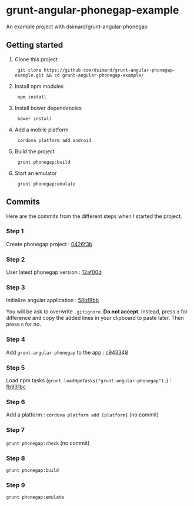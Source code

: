 grunt-angular-phonegap-example
==============================

An example project with dsimard/grunt-angular-phonegap

## Getting started

1. Clone this project

        git clone https://github.com/dsimard/grunt-angular-phonegap-example.git && cd grunt-angular-phonegap-example/ 

2. Install npm modules

        npm install

3. Install bower dependencies

        bower install

4. Add a mobile platform

        cordova platform add android

4. Build the project

        grunt phonegap:build

5. Start an emulator

        grunt phonegap:emulate


## Commits

Here are the commits from the different steps when I started the project.

### Step 1

Create phonegap project : [0426f3b](https://github.com/dsimard/grunt-angular-phonegap-example/commit/2d14bf17f776350b0ba993e991f96ceef0426f3b)


### Step 2

User latest phonegap version : [12af00d](https://github.com/dsimard/grunt-angular-phonegap-example/commit/c66d368d06340f784a2b33d9fa79ca2fb12af00d) 


### Step 3

Initialize angular application : [58bf8bb](https://github.com/dsimard/grunt-angular-phonegap-example/commit/23ea3d50334bb7bc36948a39df440fc1058bf8bb)

You will be ask to overwrite `.gitignore`. **Do not accept**. Instead, press `d` for difference
and copy the added lines in your clipboard to paste later. Then press `n` for no.

### Step 4

Add `grunt-angular-phonegap` to the app : [c943348](https://github.com/dsimard/grunt-angular-phonegap-example/commit/350c8777a79571cc140ab5c860c86f12ec943348)

### Step 5

Load npm tasks (`grunt.loadNpmTasks("grunt-angular-phonegap");`) : [fb931bc](https://github.com/dsimard/grunt-angular-phonegap-example/commit/084309dad20b8e249a74e84bfdc0c4fb7fb931bc)

### Step 6

Add a platform : `cordova platform add [platform]` (no commit)

### Step 7

`grunt phonegap:check` (no commit)

### Step 8

`grunt phonegap:build`

### Step 9

`grunt phonegap:emulate`